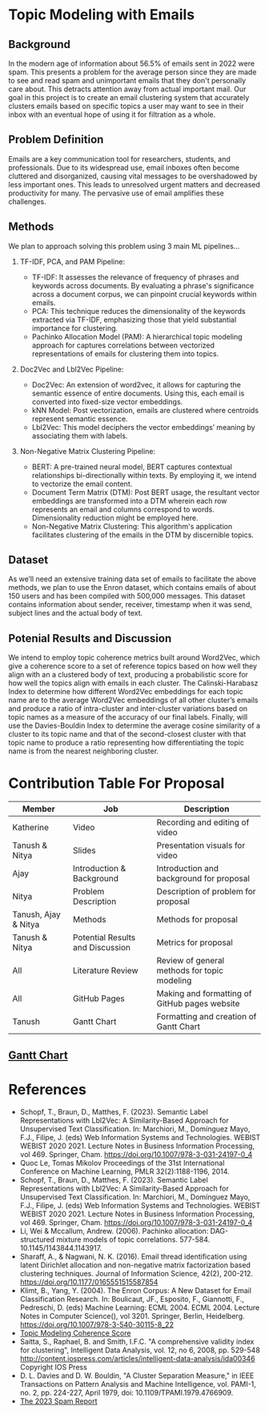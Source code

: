 # Topic Modeling with Emails

## Background
In the modern age of information about 56.5% of emails sent in 2022 were spam. This presents a problem for the average person since they are made to see and read spam and unimportant emails that they don't personally care about. This detracts attention away from actual important mail. Our goal in this project is to create an email clustering system that accurately clusters emails based on specific topics a user may want to see in their inbox with an eventual hope of using it for filtration as a whole.

## Problem Definition
Emails are a key communication tool for researchers, students, and professionals. Due to its widespread use, email inboxes often become cluttered and disorganized, causing vital messages to be overshadowed by less important ones. This leads to unresolved urgent matters and decreased productivity for many. The pervasive use of email amplifies these challenges.

## Methods
We plan to approach solving this problem using 3 main ML pipelines...
1. TF-IDF, PCA, and PAM Pipeline:
   - TF-IDF: It assesses the relevance of frequency of phrases and keywords across documents. By evaluating a phrase's significance across a document corpus, we can pinpoint crucial keywords within emails.
   - PCA: This technique reduces the dimensionality of the keywords extracted via TF-IDF, emphasizing those that yield substantial importance for clustering.
   - Pachinko Allocation Model (PAM): A hierarchical topic modeling approach for captures correlations between vectorized representations of emails for clustering them into topics.

2. Doc2Vec and Lbl2Vec Pipeline:
   - Doc2Vec: An extension of word2vec, it allows for capturing the semantic essence of entire documents. Using this, each email is converted into fixed-size vector embeddings.
   - kNN Model: Post vectorization, emails are clustered where centroids represent semantic essence.
   - Lbl2Vec: This model deciphers the vector embeddings’ meaning by associating them with labels.

3. Non-Negative Matrix Clustering Pipeline:
   - BERT: A pre-trained neural model, BERT captures contextual relationships bi-directionally within texts. By employing it, we intend to vectorize the email content.
   - Document Term Matrix (DTM): Post BERT usage, the resultant vector embeddings are transformed into a DTM wherein each row represents an email and columns correspond to words. Dimensionality reduction might be employed here.
   - Non-Negative Matrix Clustering: This algorithm's application facilitates clustering of the emails in the DTM by discernible topics.

## Dataset
As we’ll need an extensive training data set of emails to facilitate the above methods, we plan to use the Enron dataset, which contains emails of about 150 users and has been compiled with 500,000 messages. This dataset contains information about sender, receiver, timestamp when it was send, subject lines and the actual body of text.

## Potenial Results and Discussion
We intend to employ topic coherence metrics built around Word2Vec, which give a coherence score to a set of reference topics based on how well they align with an a clustered body of text, producing a probabilistic score for how well the topics align with emails in each cluster. The Calinski-Harabasz Index to determine how different Word2Vec embeddings for each topic name are to the average Word2Vec embeddings of all other cluster’s emails and produce a ratio of intra-cluster and inter-cluster variations based on topic names as a measure of the accuracy of our final labels. Finally, will use the Davies-Bouldin Index to determine the average cosine similarity of a cluster to its topic name and that of the second-closest cluster with that topic name to produce a ratio representing how differentiating the topic name is from the nearest neighboring cluster.

# Contribution Table For Proposal
| Member | Job | Description |
| --- | --- | --- |
| Katherine | Video | Recording and editing of video |
| Tanush & Nitya | Slides | Presentation visuals for video |
| Ajay | Introduction & Background | Introduction and background for proposal |
| Nitya | Problem Description | Description of problem for proposal |
| Tanush, Ajay & Nitya | Methods | Methods for proposal |
| Tanush & Nitya | Potential Results and Discussion | Metrics for proposal |
| All | Literature Review | Review of general methods for topic modeling |
| All | GitHub Pages | Making and formatting of GitHub pages website |
| Tanush | Gantt Chart | Formatting and creation of Gantt Chart |

[Gantt Chart](https://docs.google.com/spreadsheets/d/1ZUl8Xywp4VTTNtC-8Wq8ZxpYnzXYNJLe/edit?usp=sharing&ouid=101698207149759013919&rtpof=true&sd=true)
---
# References
- Schopf, T., Braun, D., Matthes, F. (2023). Semantic Label Representations with Lbl2Vec: A Similarity-Based Approach for Unsupervised Text Classification. In: Marchiori, M., Domínguez Mayo, F.J., Filipe, J. (eds) Web Information Systems and Technologies. WEBIST WEBIST 2020 2021. Lecture Notes in Business Information Processing, vol 469. Springer, Cham. https://doi.org/10.1007/978-3-031-24197-0_4
- Quoc Le, Tomas Mikolov Proceedings of the 31st International Conference on Machine Learning, PMLR 32(2):1188-1196, 2014.
- Schopf, T., Braun, D., Matthes, F. (2023). Semantic Label Representations with Lbl2Vec: A Similarity-Based Approach for Unsupervised Text Classification. In: Marchiori, M., Domínguez Mayo, F.J., Filipe, J. (eds) Web Information Systems and Technologies. WEBIST WEBIST 2020 2021. Lecture Notes in Business Information Processing, vol 469. Springer, Cham. https://doi.org/10.1007/978-3-031-24197-0_4
- Li, Wei & Mccallum, Andrew. (2006). Pachinko allocation: DAG-structured mixture models of topic correlations. 577-584. 10.1145/1143844.1143917. 
- Sharaff, A., & Nagwani, N. K. (2016). Email thread identification using latent Dirichlet allocation and non-negative matrix factorization based clustering techniques. Journal of Information Science, 42(2), 200-212. https://doi.org/10.1177/0165551515587854
- Klimt, B., Yang, Y. (2004). The Enron Corpus: A New Dataset for Email Classification Research. In: Boulicaut, JF., Esposito, F., Giannotti, F., Pedreschi, D. (eds) Machine Learning: ECML 2004. ECML 2004. Lecture Notes in Computer Science(), vol 3201. Springer, Berlin, Heidelberg. https://doi.org/10.1007/978-3-540-30115-8_22
- [Topic Modeling Coherence Score](https://www.baeldung.com/cs/topic-modeling-coherence-score)
- Saitta, S., Raphael, B. and Smith, I.F.C. "A comprehensive validity index for clustering", Intelligent Data Analysis, vol. 12, no 6, 2008, pp. 529-548 http://content.iospress.com/articles/intelligent-data-analysis/ida00346  Copyright IOS Press
- D. L. Davies and D. W. Bouldin, "A Cluster Separation Measure," in IEEE Transactions on Pattern Analysis and Machine Intelligence, vol. PAMI-1, no. 2, pp. 224-227, April 1979, doi: 10.1109/TPAMI.1979.4766909.
- [The 2023 Spam Report](https://www.orbitmedia.com/blog/spam-statistics/#:~:text=56.5%25%20of%20all%20email%20is%20spam&text=But%20not%20all%20of%20that,making%20it%20past%20the%20filters.)
